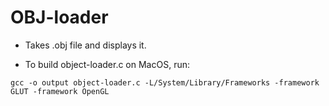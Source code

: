 # OBJ-loader

- Takes .obj file and displays it.

- To build object-loader.c on MacOS, run:
```
gcc -o output object-loader.c -L/System/Library/Frameworks -framework GLUT -framework OpenGL
```
